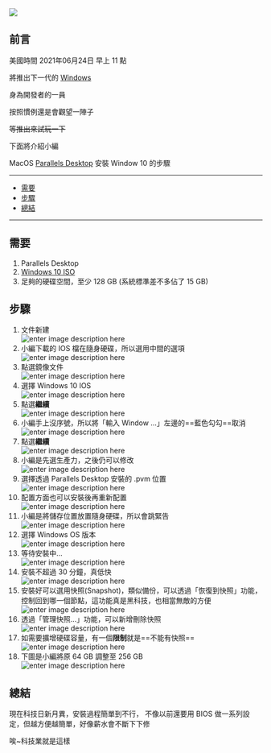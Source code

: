 
<div  class="mdtable"></div>

<img  src="https://github.com/JianTodo/BloggerUsage/blob/master/0009.Parallel%20Install%20Windows%2010/0.jpeg?raw=true"  />

  

## 前言

美國時間 2021年06月24日 早上 11 點

將推出下一代的 [Windows](https://www.microsoft.com/en-us/windows/event)

身為開發者的一員

按照慣例還是會觀望一陣子

~~等推出來試玩一下~~

下面將介紹小編

MacOS [Parallels Desktop](https://www.parallels.com/) 安裝 Window 10 的步驟

<!--more-->
<hr>
<div class="headline">

  - <a href="#需要">需要</a>
  - <a href="#步驟">步驟</a>
  - <a href="#總結">總結</a>
</div>
<hr>

## 需要

1. Parallels Desktop
2.  [Windows 10 ISO](https://www.microsoft.com/en-Us/software-download/windows10ISO)
3. 足夠的硬碟空間，至少 128 GB
(系統標準差不多佔了 15 GB)

## 步驟

1. 文件新建<br />![enter image description here](https://github.com/JianTodo/BloggerUsage/blob/master/0009.Parallel%20Install%20Windows%2010/1.png?raw=true)
2. 小編下載的 IOS 檔在隨身硬碟，所以選用中間的選項<br />![enter image description here](https://github.com/JianTodo/BloggerUsage/blob/master/0009.Parallel%20Install%20Windows%2010/2.png?raw=true)
3. 點選鏡像文件<br />![enter image description here](https://github.com/JianTodo/BloggerUsage/blob/master/0009.Parallel%20Install%20Windows%2010/3.png?raw=true)
4. 選擇 Windows 10 IOS<br />![enter image description here](https://github.com/JianTodo/BloggerUsage/blob/master/0009.Parallel%20Install%20Windows%2010/4.png?raw=true)
5. 點選**繼續**<br />![enter image description here](https://github.com/JianTodo/BloggerUsage/blob/master/0009.Parallel%20Install%20Windows%2010/5.png?raw=true)
6. 小編手上沒序號，所以將「輸入 Window ...」左邊的==藍色勾勾==取消<br />![enter image description here](https://github.com/JianTodo/BloggerUsage/blob/master/0009.Parallel%20Install%20Windows%2010/6.png?raw=true)
7. 點選**繼續**<br/>![enter image description here](https://github.com/JianTodo/BloggerUsage/blob/master/0009.Parallel%20Install%20Windows%2010/7.png?raw=true)
8. 小編是先選生產力，之後仍可以修改<br />![enter image description here](https://github.com/JianTodo/BloggerUsage/blob/master/0009.Parallel%20Install%20Windows%2010/8.png?raw=true)
9. 選擇透過 Parallels Desktop 安裝的 .pvm 位置<br />![enter image description here](https://github.com/JianTodo/BloggerUsage/blob/master/0009.Parallel%20Install%20Windows%2010/9.png?raw=true)
10. 配置方面也可以安裝後再重新配置<br/>![enter image description here](https://github.com/JianTodo/BloggerUsage/blob/master/0009.Parallel%20Install%20Windows%2010/10.png?raw=true)
11. 小編是將儲存位置放置隨身硬碟，所以會跳緊告<br/>![enter image description here](https://github.com/JianTodo/BloggerUsage/blob/master/0009.Parallel%20Install%20Windows%2010/11.png?raw=true)
12. 選擇 Windows OS 版本<br/>![enter image description here](https://github.com/JianTodo/BloggerUsage/blob/master/0009.Parallel%20Install%20Windows%2010/12.png?raw=true)
13. 等待安裝中... <br/>![enter image description here](https://github.com/JianTodo/BloggerUsage/blob/master/0009.Parallel%20Install%20Windows%2010/13.png?raw=true)
14. 安裝不超過 30 分鐘，真低快<br/>![enter image description here](https://github.com/JianTodo/BloggerUsage/blob/master/0009.Parallel%20Install%20Windows%2010/14.png?raw=true)
15. 安裝好可以選用快照(Snapshot)，類似備份，可以透過「恢復到快照」功能，控制回到哪一個節點，這功能真是黑科技，也相當無敵的方便<br/>![enter image description here](https://github.com/JianTodo/BloggerUsage/blob/master/0009.Parallel%20Install%20Windows%2010/15.png?raw=true)
16. 透過「管理快照...」功能，可以新增刪除快照<br/>![enter image description here](https://github.com/JianTodo/BloggerUsage/blob/master/0009.Parallel%20Install%20Windows%2010/17.png?raw=true)
17. 如需要擴增硬碟容量，有一個**限制**就是==不能有快照==<br />![enter image description here](https://github.com/JianTodo/BloggerUsage/blob/master/0009.Parallel%20Install%20Windows%2010/18.png?raw=true)
18. 下圖是小編將原 64 GB 調整至 256 GB<br/>![enter image description here](https://github.com/JianTodo/BloggerUsage/blob/master/0009.Parallel%20Install%20Windows%2010/19.png?raw=true)

## 總結

現在科技日新月異，安裝過程簡單到不行，
不像以前還要用 BIOS 做一系列設定，但越方便越簡單，好像薪水會不斷下下修

唉~科技業就是這樣